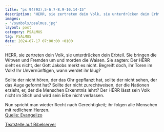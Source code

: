 ```yaml
---
title: "ps 94(93),5-6.7-8.9-10.14-15"
description: "HERR, sie zertreten dein Volk, sie unterdrücken dein Erbteil. Sie bringen die Witwen und Fremden um und morden die Waisen. Sie sagten: Der HERR sieht es nicht, der Gott Jakobs merkt es nicht. Begreift doch, ihr Toren im Volk! Ihr Unvernünftigen, wann werdet ihr klug?  Sollte der ...."
images:
- "/symbols/psalmus.jpg"
layout: post
category: PSALMUS
tag: PSALMUS
date: 2024-07-17 07:00:00 +0100
---
```

HERR, sie zertreten dein Volk, sie unterdrücken dein Erbteil.
Sie bringen die Witwen und Fremden um und morden die Waisen.
Sie sagten: Der HERR sieht es nicht, der Gott Jakobs merkt es nicht.
Begreift doch, ihr Toren im Volk! Ihr Unvernünftigen, wann werdet ihr klug?

Sollte der nicht hören, der das Ohr gepflanzt hat, sollte der nicht sehen, der das Auge geformt hat?
Sollte der nicht zurechtweisen, der die Nationen erzieht, er, der die Menschen Erkenntnis lehrt?
Der HERR lässt sein Volk nicht im Stich 
und wird sein Erbe nicht verlassen.<!--more-->

Nun spricht man wieder Recht nach Gerechtigkeit; 
ihr folgen alle Menschen mit redlichem Herzen.<br>
[Quelle: Evangelizo](https://evangeliumtagfuertag.org/DE/gospel)

[Textstelle auf Bibelserver](https://www.bibleserver.com/EU/ps94(93),5-6.7-8.9-10.14-15)
